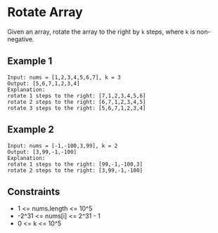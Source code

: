 # Rotate Array

Given an array, rotate the array to the right by `k` steps, where `k` is non-negative.

## Example 1
```
Input: nums = [1,2,3,4,5,6,7], k = 3
Output: [5,6,7,1,2,3,4]
Explanation:
rotate 1 steps to the right: [7,1,2,3,4,5,6]
rotate 2 steps to the right: [6,7,1,2,3,4,5]
rotate 3 steps to the right: [5,6,7,1,2,3,4]
```
## Example 2
```
Input: nums = [-1,-100,3,99], k = 2
Output: [3,99,-1,-100]
Explanation: 
rotate 1 steps to the right: [99,-1,-100,3]
rotate 2 steps to the right: [3,99,-1,-100]
```
## Constraints
* 1 <= nums.length <= 10^5
* -2^31 <= nums[i] <= 2^31 - 1
* 0 <= k <= 10^5
